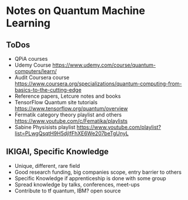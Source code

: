 # Notes on Quantum Machine Learning


## ToDos
- QPiA courses
- Udemy Course https://www.udemy.com/course/quantum-computers/learn/
- Audit Coursera course https://www.coursera.org/specializations/quantum-computing-from-basics-to-the-cutting-edge
- Reference papers, Letcure notes and books
- TensorFlow Quantum site tutorials https://www.tensorflow.org/quantum/overview
- Fermatik category theory playlist and others https://www.youtube.com/c/Fematika/playlists
- Sabine Physisists playlist https://www.youtube.com/playlist?list=PLwgQsqtH9H5djIfFhXE6We207beTgUnyL


## IKIGAI, Specific Knowledge
- Unique, different, rare field
- Good research funding, big companies scope, entry barrier to others
- Specific Knowledge if apprenticeship is done with some group
- Spread knowledge by talks, conferences, meet-ups
- Contribute to tf quantum, IBM? open source